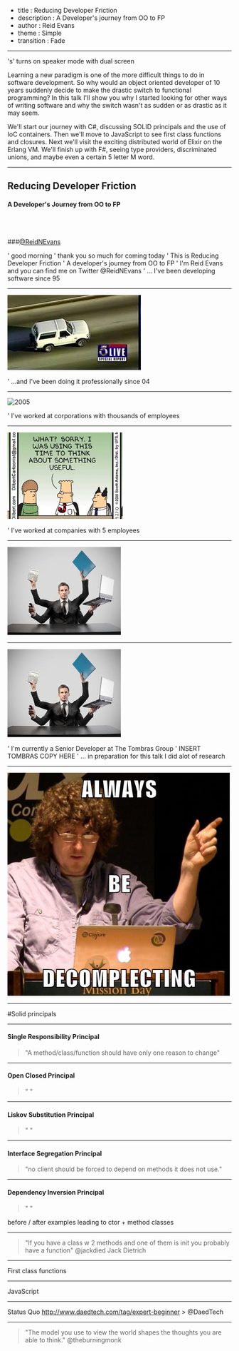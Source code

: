 ﻿- title : Reducing Developer Friction
- description : A Developer's journey from OO to FP
- author : Reid Evans
- theme : Simple
- transition : Fade

***

's' turns on speaker mode with dual screen

Learning a new paradigm is one of the more difficult things to do in software development. 
So why would an object oriented developer of 10 years suddenly decide to make the drastic switch to functional programming? 
In this talk I'll show you why I started looking for other ways of writing software and why the switch wasn't as sudden or as drastic as it may seem.

We'll start our journey with C#, discussing SOLID principals and the use of IoC containers. 
Then we'll move to JavaScript to see first class functions and closures. 
Next we'll visit the exciting distributed world of Elixir on the Erlang VM. 
We'll finish up with F#, seeing type providers, discriminated unions, and maybe even a certain 5 letter M word.


***
## Reducing Developer Friction

#### A Developer's Journey from OO to FP

<br>
<br>

###[@ReidNEvans](http://twitter.com/reidnevans)



' good morning
' thank you so much for coming today
' This is Reducing Developer Friction 
' A developer's journey from OO to FP
' I'm Reid Evans and you can find me on Twitter @ReidNEvans
' ... I've been developing software since 95

***

![90s](images/90s.jpg)

' ...and I've been doing it professionally since 04

***

![2005](images/2005.jpg)

' I've worked at corporations with thousands of employees 

***

![Dilbert](images/dilbert.jpg)

' I've worked at companies with 5 employees

***

![Small Company](images/smallCompany.jpg)


***

![Tombras](images/smallCompany.jpg)


' I'm currently a Senior Developer at The Tombras Group
' INSERT TOMBRAS COPY HERE
' ... in preparation for this talk I did alot of research


***



![Rich Hickey](images/richHickey.jpg)

***




#Solid principals

***



#### Single Responsibility Principal

> "A method/class/function should have only one reason to change"

***



#### Open Closed Principal

> " "

***



#### Liskov Substitution Principal

> " "

***



#### Interface Segregation Principal 

> "no client should be forced to depend on methods it does not use."

***



#### Dependency Inversion Principal

> " "




before / after examples leading to ctor + method classes 

---

> "If you have a class w 2 methods and one of them is init you probably have a function" @jackdied Jack Dietrich

***

First class functions

---

JavaScript

***



Status Quo
http://www.daedtech.com/tag/expert-beginner > @DaedTech

***

> "The model you use to view the world shapes the thoughts you are able to think." @theburningmonk


